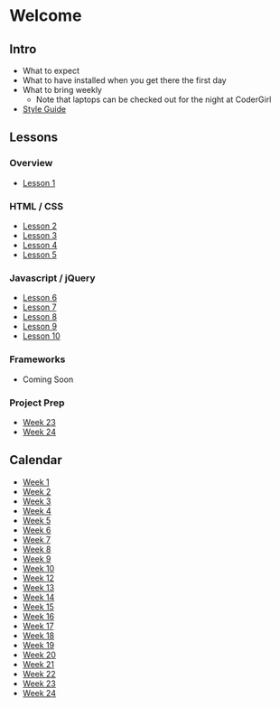 # Welcome

## Intro

* What to expect
* What to have installed when you get there the first day
* What to bring weekly
  * Note that laptops can be checked out for the night at CoderGirl
* [Style Guide](style_guide)

## Lessons

### Overview
* [Lesson 1](lesson_1)

### HTML / CSS
* [Lesson 2](lesson_2)
* [Lesson 3](lesson_3)
* [Lesson 4](lesson_4)
* [Lesson 5](lesson_5)

### Javascript / jQuery
* [Lesson 6](lesson_6)
* [Lesson 7](lesson_7)
* [Lesson 8](lesson_8)
* [Lesson 9](lesson_9)
* [Lesson 10](lesson_10)

### Frameworks

* Coming Soon

### Project Prep

* [Week 23](week_23)
* [Week 24](week_24)


## Calendar

* [Week 1](lesson_1)
* [Week 2](lesson_2)
* [Week 3](lesson_3)
* [Week 4](lesson_4)
* [Week 5](lesson_5)
* [Week 6](lesson_6)
* [Week 7](lesson_7)
* [Week 8](lesson_8)
* [Week 9](lesson_9)
* [Week 10](lesson_10)
* [Week 12](coming_soon)
* [Week 13](coming_soon)
* [Week 14](coming_soon)
* [Week 15](coming_soon)
* [Week 16](coming_soon)
* [Week 17](coming_soon)
* [Week 18](coming_soon)
* [Week 19](coming_soon)
* [Week 20](coming_soon)
* [Week 21](coming_soon)
* [Week 22](coming_soon)
* [Week 23](week_23)
* [Week 24](week_24)
